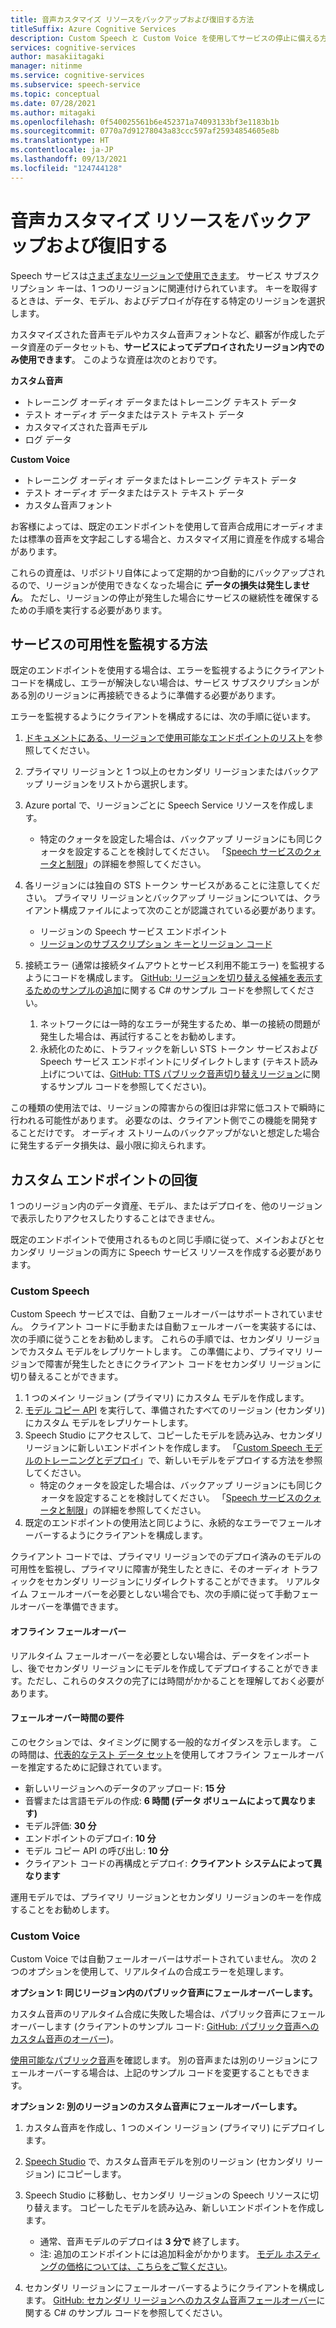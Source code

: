 ```yaml
---
title: 音声カスタマイズ リソースをバックアップおよび復旧する方法
titleSuffix: Azure Cognitive Services
description: Custom Speech と Custom Voice を使用してサービスの停止に備える方法について説明します。
services: cognitive-services
author: masakiitagaki
manager: nitinme
ms.service: cognitive-services
ms.subservice: speech-service
ms.topic: conceptual
ms.date: 07/28/2021
ms.author: mitagaki
ms.openlocfilehash: 0f540025561b6e452371a74093133bf3e1183b1b
ms.sourcegitcommit: 0770a7d91278043a83ccc597af25934854605e8b
ms.translationtype: HT
ms.contentlocale: ja-JP
ms.lasthandoff: 09/13/2021
ms.locfileid: "124744128"
---
```

# <a name="back-up-and-recover-speech-customization-resources"></a>音声カスタマイズ リソースをバックアップおよび復旧する

Speech サービスは[さまざまなリージョンで使用できます](./regions.md)。 サービス サブスクリプション キーは、1 つのリージョンに関連付けられています。 キーを取得するときは、データ、モデル、およびデプロイが存在する特定のリージョンを選択します。

カスタマイズされた音声モデルやカスタム音声フォントなど、顧客が作成したデータ資産のデータセットも、**サービスによってデプロイされたリージョン内でのみ使用できます**。 このような資産は次のとおりです。

**カスタム音声**
-   トレーニング オーディオ データまたはトレーニング テキスト データ
-   テスト オーディオ データまたはテスト テキスト データ
-   カスタマイズされた音声モデル
-   ログ データ

**Custom Voice**
-   トレーニング オーディオ データまたはトレーニング テキスト データ
-   テスト オーディオ データまたはテスト テキスト データ
-   カスタム音声フォント

お客様によっては、既定のエンドポイントを使用して音声合成用にオーディオまたは標準の音声を文字起こしする場合と、カスタマイズ用に資産を作成する場合があります。

これらの資産は、リポジトリ自体によって定期的かつ自動的にバックアップされるので、リージョンが使用できなくなった場合に **データの損失は発生しません**。 ただし、リージョンの停止が発生した場合にサービスの継続性を確保するための手順を実行する必要があります。

## <a name="how-to-monitor-service-availability"></a>サービスの可用性を監視する方法

既定のエンドポイントを使用する場合は、エラーを監視するようにクライアント コードを構成し、エラーが解決しない場合は、サービス サブスクリプションがある別のリージョンに再接続できるように準備する必要があります。

エラーを監視するようにクライアントを構成するには、次の手順に従います。

1.  [ドキュメントにある、リージョンで使用可能なエンドポイントのリスト](./rest-speech-to-text.md)を参照してください。
2.  プライマリ リージョンと 1 つ以上のセカンダリ リージョンまたはバックアップ リージョンをリストから選択します。
3. Azure portal で、リージョンごとに Speech Service リソースを作成します。
    -  特定のクォータを設定した場合は、バックアップ リージョンにも同じクォータを設定することを検討してください。 「[Speech サービスのクォータと制限](./speech-services-quotas-and-limits.md)」の詳細を参照してください。

4.  各リージョンには独自の STS トークン サービスがあることに注意してください。 プライマリ リージョンとバックアップ リージョンについては、クライアント構成ファイルによって次のことが認識されている必要があります。
    -  リージョンの Speech サービス エンドポイント
    -  [リージョンのサブスクリプション キーとリージョン コード](./rest-speech-to-text.md)

5.  接続エラー (通常は接続タイムアウトとサービス利用不能エラー) を監視するようにコードを構成します。 [GitHub: リージョンを切り替える候補を表示するためのサンプルの追加](https://github.com/Azure-Samples/cognitive-services-speech-sdk/blob/fa6428a0837779cbeae172688e0286625e340942/samples/csharp/sharedcontent/console/speech_recognition_samples.cs#L965)に関する C# のサンプル コードを参照してください。

    1.  ネットワークには一時的なエラーが発生するため、単一の接続の問題が発生した場合は、再試行することをお勧めします。
    2.  永続化のために、トラフィックを新しい STS トークン サービスおよび Speech サービス エンドポイントにリダイレクトします (テキスト読み上げについては、[GitHub: TTS パブリック音声切り替えリージョン](https://github.com/Azure-Samples/cognitive-services-speech-sdk/blob/master/samples/csharp/sharedcontent/console/speech_synthesis_samples.cs#L880)に関するサンプル コードを参照してください)。

この種類の使用法では、リージョンの障害からの復旧は非常に低コストで瞬時に行われる可能性があります。 必要なのは、クライアント側でこの機能を開発することだけです。 オーディオ ストリームのバックアップがないと想定した場合に発生するデータ損失は、最小限に抑えられます。

## <a name="custom-endpoint-recovery"></a>カスタム エンドポイントの回復

1 つのリージョン内のデータ資産、モデル、またはデプロイを、他のリージョンで表示したりアクセスしたりすることはできません。

既定のエンドポイントで使用されるものと同じ手順に従って、メインおよびとセカンダリ リージョンの両方に Speech サービス リソースを作成する必要があります。

### <a name="custom-speech"></a>Custom Speech

Custom Speech サービスでは、自動フェールオーバーはサポートされていません。 クライアント コードに手動または自動フェールオーバーを実装するには、次の手順に従うことをお勧めします。 これらの手順では、セカンダリ リージョンでカスタム モデルをレプリケートします。 この準備により、プライマリ リージョンで障害が発生したときにクライアント コードをセカンダリ リージョンに切り替えることができます。

1.  1 つのメイン リージョン (プライマリ) にカスタム モデルを作成します。
2.  [モデル コピー API](https://eastus2.dev.cognitive.microsoft.com/docs/services/speech-to-text-api-v3-0/operations/CopyModelToSubscription) を実行して、準備されたすべてのリージョン (セカンダリ) にカスタム モデルをレプリケートします。
3.  Speech Studio にアクセスして、コピーしたモデルを読み込み、セカンダリ リージョンに新しいエンドポイントを作成します。 「[Custom Speech モデルのトレーニングとデプロイ](./how-to-custom-speech-train-model.md)」で、新しいモデルをデプロイする方法を参照してください。
    -  特定のクォータを設定した場合は、バックアップ リージョンにも同じクォータを設定することを検討してください。 「[Speech サービスのクォータと制限](./speech-services-quotas-and-limits.md)」の詳細を参照してください。
4.  既定のエンドポイントの使用法と同じように、永続的なエラーでフェールオーバーするようにクライアントを構成します。

クライアント コードでは、プライマリ リージョンでのデプロイ済みのモデルの可用性を監視し、プライマリに障害が発生したときに、そのオーディオ トラフィックをセカンダリ リージョンにリダイレクトすることができます。 リアルタイム フェールオーバーを必要としない場合でも、次の手順に従って手動フェールオーバーを準備できます。

#### <a name="offline-failover"></a>オフライン フェールオーバー

リアルタイム フェールオーバーを必要としない場合は、データをインポートし、後でセカンダリ リージョンにモデルを作成してデプロイすることができます。ただし、これらのタスクの完了には時間がかかることを理解しておく必要があります。

#### <a name="failover-time-requirements"></a>フェールオーバー時間の要件

このセクションでは、タイミングに関する一般的なガイダンスを示します。 この時間は、[代表的なテスト データ セット](https://github.com/microsoft/Cognitive-Custom-Speech-Service)を使用してオフライン フェールオーバーを推定するために記録されています。

-   新しいリージョンへのデータのアップロード: **15 分**
-   音響または言語モデルの作成: **6 時間 (データ ボリュームによって異なります)**
-   モデル評価: **30 分**
-   エンドポイントのデプロイ: **10 分**
-   モデル コピー API の呼び出し: **10 分**
-   クライアント コードの再構成とデプロイ: **クライアント システムによって異なります**

運用モデルでは、プライマリ リージョンとセカンダリ リージョンのキーを作成することをお勧めします。

### <a name="custom-voice"></a>Custom Voice

Custom Voice では自動フェールオーバーはサポートされていません。 次の 2 つのオプションを使用して、リアルタイムの合成エラーを処理します。

**オプション 1: 同じリージョン内のパブリック音声にフェールオーバーします。**

カスタム音声のリアルタイム合成に失敗した場合は、パブリック音声にフェールオーバーします (クライアントのサンプル コード: [GitHub: パブリック音声へのカスタム音声のオーバー](https://github.com/Azure-Samples/cognitive-services-speech-sdk/blob/master/samples/csharp/sharedcontent/console/speech_synthesis_samples.cs#L899))。

[使用可能なパブリック音声](./language-support.md#neural-voices)を確認します。 別の音声または別のリージョンにフェールオーバーする場合は、上記のサンプル コードを変更することもできます。

**オプション 2: 別のリージョンのカスタム音声にフェールオーバーします。**

1.  カスタム音声を作成し、1 つのメイン リージョン (プライマリ) にデプロイします。
2.  [Speech Studio](https://speech.microsoft.com) で、カスタム音声モデルを別のリージョン (セカンダリ リージョン) にコピーします。
3.  Speech Studio に移動し、セカンダリ リージョンの Speech リソースに切り替えます。 コピーしたモデルを読み込み、新しいエンドポイントを作成します。
    -   通常、音声モデルのデプロイは **3 分で** 終了します。
    -   注: 追加のエンドポイントには追加料金がかかります。 [モデル ホスティングの価格については、こちらをご覧ください](https://azure.microsoft.com/pricing/details/cognitive-services/speech-services/)。

4.  セカンダリ リージョンにフェールオーバーするようにクライアントを構成します。 [GitHub: セカンダリ リージョンへのカスタム音声フェールオーバー](https://github.com/Azure-Samples/cognitive-services-speech-sdk/blob/master/samples/csharp/sharedcontent/console/speech_synthesis_samples.cs#L920)に関する C# のサンプル コードを参照してください。